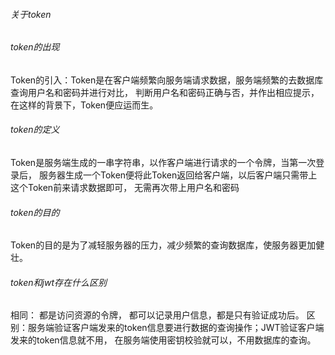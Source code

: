 ###### 关于token

###### token的出现
Token的引入：Token是在客户端频繁向服务端请求数据，服务端频繁的去数据库查询用户名和密码并进行对比，
判断用户名和密码正确与否，并作出相应提示，在这样的背景下，Token便应运而生。

###### token的定义
Token是服务端生成的一串字符串，以作客户端进行请求的一个令牌，当第一次登录后，
服务器生成一个Token便将此Token返回给客户端，以后客户端只需带上这个Token前来请求数据即可，
无需再次带上用户名和密码

###### token的目的

Token的目的是为了减轻服务器的压力，减少频繁的查询数据库，使服务器更加健壮。


###### token和jwt存在什么区别

相同： 都是访问资源的令牌， 都可以记录用户信息，都是只有验证成功后。
区别：服务端验证客户端发来的token信息要进行数据的查询操作；JWT验证客户端发来的token信息就不用， 
在服务端使用密钥校验就可以，不用数据库的查询。
